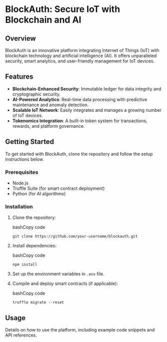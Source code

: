 # BlockAuth: Secure IoT with Blockchain and AI

## Overview

BlockAuth is an innovative platform integrating Internet of Things (IoT) with blockchain technology and artificial intelligence (AI). It offers unparalleled security, smart analytics, and user-friendly management for IoT devices.

## Features

-   **Blockchain-Enhanced Security**: Immutable ledger for data integrity and cryptographic security.
-   **AI-Powered Analytics**: Real-time data processing with predictive maintenance and anomaly detection.
-   **Scalable IoT Network**: Easily integrates and manages a growing number of IoT devices.
-   **Tokenomics Integration**: A built-in token system for transactions, rewards, and platform governance.

## Getting Started

To get started with BlockAuth, clone the repository and follow the setup instructions below.

### Prerequisites

-   Node.js
-   Truffle Suite (for smart contract deployment)
-   Python (for AI algorithms)

### Installation

1.  Clone the repository:
    
    bashCopy code
    
    `git clone https://github.com/your-username/blockauth.git` 
    
2.  Install dependencies:
    
    bashCopy code
    
    `npm install` 
    
3.  Set up the environment variables in `.env` file.
    
4.  Compile and deploy smart contracts (if applicable):
    
    bashCopy code
    
    `truffle migrate --reset` 
    

## Usage

Details on how to use the platform, including example code snippets and API references.
